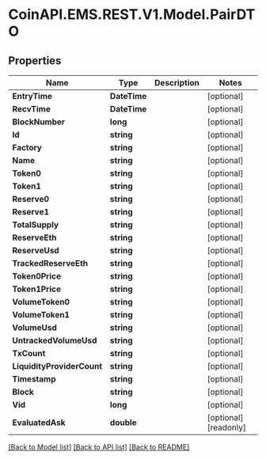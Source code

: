 
# CoinAPI.EMS.REST.V1.Model.PairDTO

## Properties

Name | Type | Description | Notes
------------ | ------------- | ------------- | -------------
**EntryTime** | **DateTime** |  | [optional] 
**RecvTime** | **DateTime** |  | [optional] 
**BlockNumber** | **long** |  | [optional] 
**Id** | **string** |  | [optional] 
**Factory** | **string** |  | [optional] 
**Name** | **string** |  | [optional] 
**Token0** | **string** |  | [optional] 
**Token1** | **string** |  | [optional] 
**Reserve0** | **string** |  | [optional] 
**Reserve1** | **string** |  | [optional] 
**TotalSupply** | **string** |  | [optional] 
**ReserveEth** | **string** |  | [optional] 
**ReserveUsd** | **string** |  | [optional] 
**TrackedReserveEth** | **string** |  | [optional] 
**Token0Price** | **string** |  | [optional] 
**Token1Price** | **string** |  | [optional] 
**VolumeToken0** | **string** |  | [optional] 
**VolumeToken1** | **string** |  | [optional] 
**VolumeUsd** | **string** |  | [optional] 
**UntrackedVolumeUsd** | **string** |  | [optional] 
**TxCount** | **string** |  | [optional] 
**LiquidityProviderCount** | **string** |  | [optional] 
**Timestamp** | **string** |  | [optional] 
**Block** | **string** |  | [optional] 
**Vid** | **long** |  | [optional] 
**EvaluatedAsk** | **double** |  | [optional] [readonly] 

[[Back to Model list]](../README.md#documentation-for-models)
[[Back to API list]](../README.md#documentation-for-api-endpoints)
[[Back to README]](../README.md)

